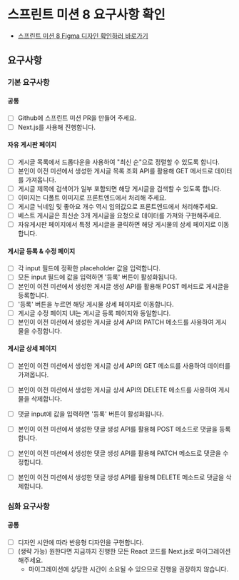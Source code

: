 # 스프린트 미션 8 요구사항 확인

- [스프린트 미션 8 Figma 디자인 확인하러 바로가기](https://www.figma.com/design/EWfmnBJU3fdkeHKyYBQW6L/%5B%EC%88%98%EA%B0%95%EC%83%9D-%EA%B3%B5%EC%9C%A0%EC%9A%A9%5D-%ED%8C%90%EB%8B%A4%EB%A7%88%EC%BC%93?node-id=7713-14337&t=bccSto8eZgw11vMh-1)

## 요구사항

### 기본 요구사항

#### 공통

- [ ] Github에 스프린트 미션 PR을 만들어 주세요.
- [ ] Next.js를 사용해 진행합니다.

#### 자유 게시판 페이지

- [ ] 게시글 목록에서 드롭다운을 사용하여 "최신 순"으로 정렬할 수 있도록 합니다.
- [ ] 본인이 이전 미션에서 생성한 게시글 목록 조회 API를 활용해 GET 메서드로 데이터를 가져옵니다.
- [ ] 게시글 제목에 검색어가 일부 포함되면 해당 게시글을 검색할 수 있도록 합니다.
- [ ] 이미지는 디폴트 이미지로 프론트엔드에서 처리해 주세요.
- [ ] 게시글 닉네임 및 좋아요 개수 역시 임의값으로 프론트엔드에서 처리해주세요.
- [ ] 베스트 게시글은 최신순 3개 게시글을 요청으로 데이터를 가져와 구현해주세요.
- [ ] 자유게시판 페이지에서 특정 게시글을 클릭하면 해당 게시물의 상세 페이지로 이동합니다.

#### 게시글 등록 & 수정 페이지

- [ ] 각 input 필드에 정확한 placeholder 값을 입력합니다.
- [ ] 모든 input 필드에 값을 입력하면 '등록' 버튼이 활성화됩니다.
- [ ] 본인이 이전 미션에서 생성한 게시글 생성 API를 활용해 POST 메서드로 게시글을 등록합니다.
- [ ] '등록' 버튼을 누르면 해당 게시물 상세 페이지로 이동합니다.
- [ ] 게시글 수정 페이지 UI는 게시글 등록 페이지와 동일합니다.
- [ ] 본인이 이전 미션에서 생성한 게시글 상세 API의 PATCH 메소드를 사용하여 게시물을 수정합니다.

#### 게시글 상세 페이지

- [ ] 본인이 이전 미션에서 생성한 게시글 상세 API의 GET 메소드를 사용하여 데이터를 가져옵니다.
- [ ] 본인이 이전 미션에서 생성한 게시글 상세 API의 DELETE 메소드를 사용하여 게시물을 삭제합니다.
- [ ] 댓글 input에 값을 입력하면 '등록' 버튼이 활성화됩니다.
- [ ] 본인이 이전 미션에서 생성한 댓글 생성 API를 활용해 POST 메소드로 댓글을 등록합니다.
- [ ] 본인이 이전 미션에서 생성한 댓글 생성 API를 활용해 PATCH 메소드로 댓글을 수정합니다.
- [ ] 본인이 이전 미션에서 생성한 댓글 생성 API를 활용해 DELETE 메소드로 댓글을 삭제합니다.



### 심화 요구사항

#### 공통

- [ ] 디자인 시안에 따라 반응형 디자인을 구현합니다.
- [ ] (생략 가능) 원한다면 지금까지 진행한 모든 React 코드를 Next.js로 마이그레이션 해주세요.
	- 마이그레이션에 상당한 시간이 소요될 수 있으므로 진행을 권장하지 않습니다.